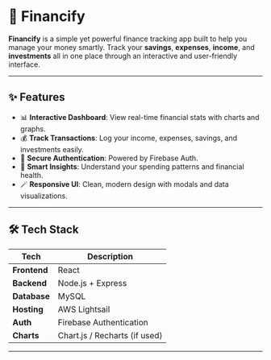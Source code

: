 # 💸 Financify

**Financify** is a simple yet powerful finance tracking app built to help you manage your money smartly. Track your **savings**, **expenses**, **income**, and **investments** all in one place through an interactive and user-friendly interface.

---

## ✨ Features

- 📊 **Interactive Dashboard**: View real-time financial stats with charts and graphs.
- 💰 **Track Transactions**: Log your income, expenses, savings, and investments easily.
- 🔐 **Secure Authentication**: Powered by Firebase Auth.
- 🧮 **Smart Insights**: Understand your spending patterns and financial health.
- 🪄 **Responsive UI**: Clean, modern design with modals and data visualizations.

---

## 🛠️ Tech Stack

| Tech        | Description                      |
|-------------|----------------------------------|
| **Frontend** | React                            |
| **Backend**  | Node.js + Express                |
| **Database** | MySQL                            |
| **Hosting**  | AWS Lightsail                    |
| **Auth**     | Firebase Authentication          |
| **Charts**   | Chart.js / Recharts (if used)    |

---



